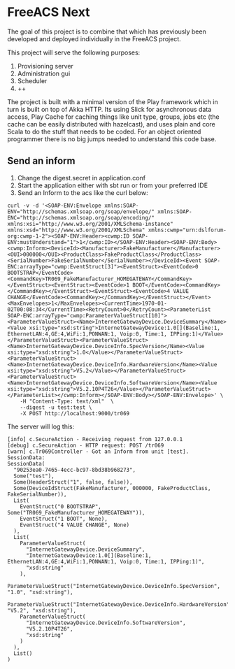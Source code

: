 # FreeACS Next

The goal of this project is to combine that which has previously been developed and deployed individually in the FreeACS project. 

This project will serve the following purposes:

1. Provisioning server 
2. Administration gui
3. Scheduler
4. ++

The project is built with a minimal version of the Play framework which in turn is built on top of Akka HTTP. Its using Slick for asynchronous data access, Play Cache for caching things like unit type, groups, jobs etc (the cache can be easily distributed with hazelcast), and uses plain and core Scala to do the stuff that needs to be coded. For an object oriented programmer there is no big jumps needed to understand this code base. 

## Send an inform

1. Change the digest.secret in application.conf
2. Start the application either with sbt run or from your preferred IDE
3. Send an Inform to the acs like the curl below:

```
curl -v -d '<SOAP-ENV:Envelope xmlns:SOAP-ENV="http://schemas.xmlsoap.org/soap/envelope/" xmlns:SOAP-ENC="http://schemas.xmlsoap.org/soap/encoding/" xmlns:xsi="http://www.w3.org/2001/XMLSchema-instance" xmlns:xsd="http://www.w3.org/2001/XMLSchema" xmlns:cwmp="urn:dslforum-org:cwmp-1-2"><SOAP-ENV:Header><cwmp:ID SOAP-ENV:mustUnderstand="1">1</cwmp:ID></SOAP-ENV:Header><SOAP-ENV:Body><cwmp:Inform><DeviceId><Manufacturer>FakeManufacturer</Manufacturer><OUI>000000</OUI><ProductClass>FakeProductClass</ProductClass><SerialNumber>FakeSerialNumber</SerialNumber></DeviceId><Event SOAP-ENC:arrayType="cwmp:EventStruct[3]"><EventStruct><EventCode>0 BOOTSTRAP</EventCode><CommandKey>TR069_FakeManufacturer_HOMEGATEWAY</CommandKey></EventStruct><EventStruct><EventCode>1 BOOT</EventCode><CommandKey></CommandKey></EventStruct><EventStruct><EventCode>4 VALUE CHANGE</EventCode><CommandKey></CommandKey></EventStruct></Event><MaxEnvelopes>1</MaxEnvelopes><CurrentTime>1970-01-02T00:08:34</CurrentTime><RetryCount>0</RetryCount><ParameterList SOAP-ENC:arrayType="cwmp:ParameterValueStruct[10]"><ParameterValueStruct><Name>InternetGatewayDevice.DeviceSummary</Name><Value xsi:type="xsd:string">InternetGatewayDevice:1.0[](Baseline:1, EthernetLAN:4,GE:4,WiFi:1,PONWAN:1, Voip:0, Time:1, IPPing:1)</Value></ParameterValueStruct><ParameterValueStruct><Name>InternetGatewayDevice.DeviceInfo.SpecVersion</Name><Value xsi:type="xsd:string">1.0</Value></ParameterValueStruct><ParameterValueStruct><Name>InternetGatewayDevice.DeviceInfo.HardwareVersion</Name><Value xsi:type="xsd:string">V5.2</Value></ParameterValueStruct><ParameterValueStruct><Name>InternetGatewayDevice.DeviceInfo.SoftwareVersion</Name><Value xsi:type="xsd:string">V5.2.10P4T26</Value></ParameterValueStruct></ParameterList></cwmp:Inform></SOAP-ENV:Body></SOAP-ENV:Envelope>' \
    -H "Content-Type: text/xml"  \
    --digest -u test:test \
    -X POST http://localhost:9000/tr069
```

The server will log this:

```
[info] c.SecureAction - Receiving request from 127.0.0.1
[debug] c.SecureAction - HTTP request: POST /tr069
[warn] c.Tr069Controller - Got an Inform from unit [test]. SessionData:
SessionData(
  "90253ea0-7465-4ecc-bc97-8bd38b968273",
  Some("test"),
  Some(HeaderStruct("1", false, false)),
  Some(DeviceIdStruct(FakeManufacturer, 000000, FakeProductClass, FakeSerialNumber)),
  List(
    EventStruct("0 BOOTSTRAP", Some("TR069_FakeManufacturer_HOMEGATEWAY")),
    EventStruct("1 BOOT", None),
    EventStruct("4 VALUE CHANGE", None)
  ),
  List(
    ParameterValueStruct(
      "InternetGatewayDevice.DeviceSummary",
      "InternetGatewayDevice:1.0[](Baseline:1, EthernetLAN:4,GE:4,WiFi:1,PONWAN:1, Voip:0, Time:1, IPPing:1)",
      "xsd:string"
    ),
    ParameterValueStruct("InternetGatewayDevice.DeviceInfo.SpecVersion", "1.0", "xsd:string"),
    ParameterValueStruct("InternetGatewayDevice.DeviceInfo.HardwareVersion", "V5.2", "xsd:string"),
    ParameterValueStruct(
      "InternetGatewayDevice.DeviceInfo.SoftwareVersion",
      "V5.2.10P4T26",
      "xsd:string"
    )
  ),
  List()
)
```
